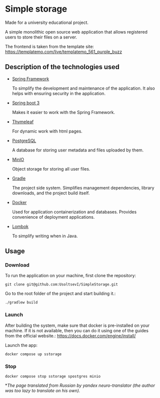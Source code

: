 # Simple storage

Made for a university educational project.

A simple monolithic open source web application
that allows registered
users to store their files on a server.

The frontend is taken from the template site: https://templatemo.com/live/templatemo_561_purple_buzz

## Description of the technologies used

- [Spring Framework](https://spring.io/)

  To simplify the development and maintenance of the application.
  It also helps with ensuring security in the application.

- [Spring boot 3](https://spring.io/projects/spring-boot)

  Makes it easier to work with the Spring Framework.

- [Thymeleaf](https://www.thymeleaf.org/)

  For dynamic work with html pages.

- [PostgreSQL](https://www.postgresql.org/)

  A database for storing user metadata
  and files uploaded by them.

- [MinIO](https://min.io/)

  Object storage for storing all
  user files.

- [Gradle](https://gradle.org/)

  The project side system. Simplifies management
  dependencies, library downloads, and the project build itself.

- [Docker](https://www.docker.com/)

  Used for application containerization
  and databases. Provides convenience of deployment
  applications.

- [Lombok](https://projectlombok.org/)

  To simplify writing when in Java.


## Usage

### Download
To run the application on your
machine, first clone the repository:
```shell
git clone git@github.com:UsoltsevI/SimpleStorage.git
```

Go to the root folder of the project and start
building it.:
```shell
./gradlew build
```

### Launch

After building the system, make sure that
docker is pre-installed on your machine. If it is not available, then
you can do it using one of the guides from the official website.:
https://docs.docker.com/engine/install/

Launch the app:
```shell
docker compose up sstorage
```

### Stop
```shell
docker compose stop sstorage spostgres minio
```

**The page translated from Russian by yandex neuro-translator (the author was too lazy to translate on his own).*
